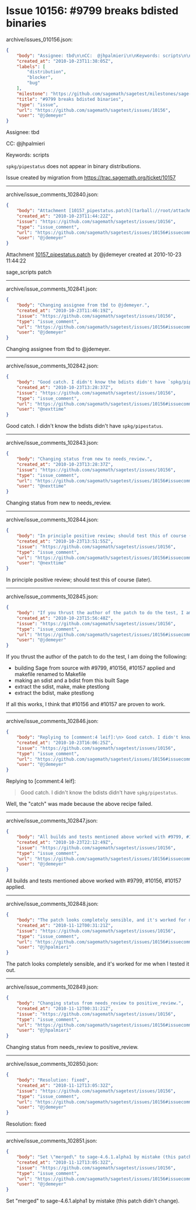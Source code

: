 # Issue 10156: #9799 breaks bdisted binaries

archive/issues_010156.json:
```json
{
    "body": "Assignee: tbd\n\nCC:  @jhpalmieri\n\nKeywords: scripts\n\n`spkg/pipestatus` does not appear in binary distributions.\n\nIssue created by migration from https://trac.sagemath.org/ticket/10157\n\n",
    "created_at": "2010-10-23T11:38:05Z",
    "labels": [
        "distribution",
        "blocker",
        "bug"
    ],
    "milestone": "https://github.com/sagemath/sagetest/milestones/sage-4.6.1",
    "title": "#9799 breaks bdisted binaries",
    "type": "issue",
    "url": "https://github.com/sagemath/sagetest/issues/10156",
    "user": "@jdemeyer"
}
```
Assignee: tbd

CC:  @jhpalmieri

Keywords: scripts

`spkg/pipestatus` does not appear in binary distributions.

Issue created by migration from https://trac.sagemath.org/ticket/10157





---

archive/issue_comments_102840.json:
```json
{
    "body": "Attachment [10157_pipestatus.patch](tarball://root/attachments/some-uuid/ticket10157/10157_pipestatus.patch) by @jdemeyer created at 2010-10-23 11:44:22\n\nsage_scripts patch",
    "created_at": "2010-10-23T11:44:22Z",
    "issue": "https://github.com/sagemath/sagetest/issues/10156",
    "type": "issue_comment",
    "url": "https://github.com/sagemath/sagetest/issues/10156#issuecomment-102840",
    "user": "@jdemeyer"
}
```

Attachment [10157_pipestatus.patch](tarball://root/attachments/some-uuid/ticket10157/10157_pipestatus.patch) by @jdemeyer created at 2010-10-23 11:44:22

sage_scripts patch



---

archive/issue_comments_102841.json:
```json
{
    "body": "Changing assignee from tbd to @jdemeyer.",
    "created_at": "2010-10-23T11:46:19Z",
    "issue": "https://github.com/sagemath/sagetest/issues/10156",
    "type": "issue_comment",
    "url": "https://github.com/sagemath/sagetest/issues/10156#issuecomment-102841",
    "user": "@jdemeyer"
}
```

Changing assignee from tbd to @jdemeyer.



---

archive/issue_comments_102842.json:
```json
{
    "body": "Good catch. I didn't know the bdists didn't have `spkg/pipestatus`.",
    "created_at": "2010-10-23T13:28:37Z",
    "issue": "https://github.com/sagemath/sagetest/issues/10156",
    "type": "issue_comment",
    "url": "https://github.com/sagemath/sagetest/issues/10156#issuecomment-102842",
    "user": "@nexttime"
}
```

Good catch. I didn't know the bdists didn't have `spkg/pipestatus`.



---

archive/issue_comments_102843.json:
```json
{
    "body": "Changing status from new to needs_review.",
    "created_at": "2010-10-23T13:28:37Z",
    "issue": "https://github.com/sagemath/sagetest/issues/10156",
    "type": "issue_comment",
    "url": "https://github.com/sagemath/sagetest/issues/10156#issuecomment-102843",
    "user": "@nexttime"
}
```

Changing status from new to needs_review.



---

archive/issue_comments_102844.json:
```json
{
    "body": "In principle positive review; should test this of course (later).",
    "created_at": "2010-10-23T13:51:55Z",
    "issue": "https://github.com/sagemath/sagetest/issues/10156",
    "type": "issue_comment",
    "url": "https://github.com/sagemath/sagetest/issues/10156#issuecomment-102844",
    "user": "@nexttime"
}
```

In principle positive review; should test this of course (later).



---

archive/issue_comments_102845.json:
```json
{
    "body": "If you thrust the author of the patch to do the test, I am doing the following:\n* building Sage from source with #9799, #10156, #10157 applied and makefile renamed to Makefile\n* making an sdist and a bdist from this built Sage\n* extract the sdist, make, make ptestlong\n* extract the bdist, make ptestlong\n\nIf all this works, I think that #10156 and #10157 are proven to work.",
    "created_at": "2010-10-23T15:56:48Z",
    "issue": "https://github.com/sagemath/sagetest/issues/10156",
    "type": "issue_comment",
    "url": "https://github.com/sagemath/sagetest/issues/10156#issuecomment-102845",
    "user": "@jdemeyer"
}
```

If you thrust the author of the patch to do the test, I am doing the following:
* building Sage from source with #9799, #10156, #10157 applied and makefile renamed to Makefile
* making an sdist and a bdist from this built Sage
* extract the sdist, make, make ptestlong
* extract the bdist, make ptestlong

If all this works, I think that #10156 and #10157 are proven to work.



---

archive/issue_comments_102846.json:
```json
{
    "body": "Replying to [comment:4 leif]:\n> Good catch. I didn't know the bdists didn't have `spkg/pipestatus`.\n\nWell, the \"catch\" was made because the above recipe failed.",
    "created_at": "2010-10-23T16:06:25Z",
    "issue": "https://github.com/sagemath/sagetest/issues/10156",
    "type": "issue_comment",
    "url": "https://github.com/sagemath/sagetest/issues/10156#issuecomment-102846",
    "user": "@jdemeyer"
}
```

Replying to [comment:4 leif]:
> Good catch. I didn't know the bdists didn't have `spkg/pipestatus`.

Well, the "catch" was made because the above recipe failed.



---

archive/issue_comments_102847.json:
```json
{
    "body": "All builds and tests mentioned above worked with #9799, #10156, #10157 applied.",
    "created_at": "2010-10-23T22:12:49Z",
    "issue": "https://github.com/sagemath/sagetest/issues/10156",
    "type": "issue_comment",
    "url": "https://github.com/sagemath/sagetest/issues/10156#issuecomment-102847",
    "user": "@jdemeyer"
}
```

All builds and tests mentioned above worked with #9799, #10156, #10157 applied.



---

archive/issue_comments_102848.json:
```json
{
    "body": "The patch looks completely sensible, and it's worked for me when I tested it out.",
    "created_at": "2010-11-12T00:31:21Z",
    "issue": "https://github.com/sagemath/sagetest/issues/10156",
    "type": "issue_comment",
    "url": "https://github.com/sagemath/sagetest/issues/10156#issuecomment-102848",
    "user": "@jhpalmieri"
}
```

The patch looks completely sensible, and it's worked for me when I tested it out.



---

archive/issue_comments_102849.json:
```json
{
    "body": "Changing status from needs_review to positive_review.",
    "created_at": "2010-11-12T00:31:21Z",
    "issue": "https://github.com/sagemath/sagetest/issues/10156",
    "type": "issue_comment",
    "url": "https://github.com/sagemath/sagetest/issues/10156#issuecomment-102849",
    "user": "@jhpalmieri"
}
```

Changing status from needs_review to positive_review.



---

archive/issue_comments_102850.json:
```json
{
    "body": "Resolution: fixed",
    "created_at": "2010-11-12T13:05:32Z",
    "issue": "https://github.com/sagemath/sagetest/issues/10156",
    "type": "issue_comment",
    "url": "https://github.com/sagemath/sagetest/issues/10156#issuecomment-102850",
    "user": "@jdemeyer"
}
```

Resolution: fixed



---

archive/issue_comments_102851.json:
```json
{
    "body": "Set \"merged\" to sage-4.6.1.alpha1 by mistake (this patch didn't change).",
    "created_at": "2010-11-12T13:05:32Z",
    "issue": "https://github.com/sagemath/sagetest/issues/10156",
    "type": "issue_comment",
    "url": "https://github.com/sagemath/sagetest/issues/10156#issuecomment-102851",
    "user": "@jdemeyer"
}
```

Set "merged" to sage-4.6.1.alpha1 by mistake (this patch didn't change).
